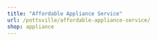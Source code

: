 ```yaml
---
title: "Affordable Appliance Service"
url: /pottsville/affordable-appliance-service/
shop: appliance
---
```

